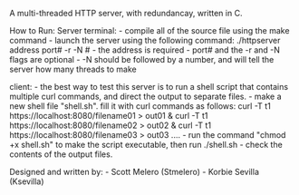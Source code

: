 A multi-threaded HTTP server, with redundancay, written in C.

How to Run: 
Server terminal: 
    - compile all of the source file using the make command 
    - launch the server using the following command: 
        ./httpserver address port# -r -N #
    - the address is required
    - port# and the -r and -N flags are optional 
    - -N should be followed by a number, and will tell the server how many threads to 
        make 

client: 
    - the best way to test this server is to run a shell script that contains 
        multiple curl commands, and direct the output to separate files. 
    - make a new shell file "shell.sh". fill it with curl commands as follows: 
        curl -T t1 https://localhost:8080/filename01 > out01 &
        curl -T t1 https://localhost:8080/filename02 > out02 &
        curl -T t1 https://localhost:8080/filename03 > out03 ....
    - run the command "chmod +x shell.sh" to make the script executable, then run ./shell.sh
    - check the contents of the output files. 

Designed and written by: 
    - Scott Melero (Stmelero)
    - Korbie Sevilla (Ksevilla)
